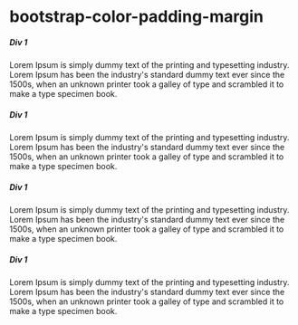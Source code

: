 # bootstrap-color-padding-margin
<div class="container">
    <div class="bg-primary text-white p-3 p-md-5 m-3">
      <h5>Div 1</h5>
      <p>Lorem Ipsum is simply dummy text of the printing and typesetting industry. Lorem Ipsum has been the industry's standard dummy text ever since the 1500s, when an unknown printer took a galley of type and scrambled it to make a type specimen book. </p>
    </div>
    <div class="bg-secondary text-white pt-3 m-md-5 ">
      <h5>Div 1</h5>
      <p>Lorem Ipsum is simply dummy text of the printing and typesetting industry. Lorem Ipsum has been the industry's standard dummy text ever since the 1500s, when an unknown printer took a galley of type and scrambled it to make a type specimen book. </p>
    </div>
    <div class="bg-info text-white p-lg-3 m-3">
      <h5>Div 1</h5>
      <p>Lorem Ipsum is simply dummy text of the printing and typesetting industry. Lorem Ipsum has been the industry's standard dummy text ever since the 1500s, when an unknown printer took a galley of type and scrambled it to make a type specimen book. </p>
    </div>
    <div class="bg-warning text-white pb-5 m-md-5">
      <h5>Div 1</h5>
      <p>Lorem Ipsum is simply dummy text of the printing and typesetting industry. Lorem Ipsum has been the industry's standard dummy text ever since the 1500s, when an unknown printer took a galley of type and scrambled it to make a type specimen book. </p>
    </div>
  </div>
